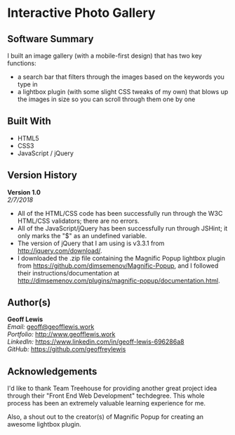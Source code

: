 # Interactive Photo Gallery

## Software Summary

I built an image gallery (with a mobile-first design) that has two key functions:
* a search bar that filters through the images based on the keywords you type in
* a lightbox plugin (with some slight CSS tweaks of my own) that blows up the images in size so you can scroll through them one by one

## Built With

* HTML5
* CSS3
* JavaScript / jQuery

## Version History

**Version 1.0**  
*2/7/2018*  
* All of the HTML/CSS code has been successfully run through the W3C HTML/CSS validators; there are no errors.
* All of the JavaScript/jQuery has been successfully run through JSHint; it only marks the "$" as an undefined variable.
* The version of jQuery that I am using is v3.3.1 from http://jquery.com/download/.
* I downloaded the .zip file containing the Magnific Popup lightbox plugin from https://github.com/dimsemenov/Magnific-Popup, and I followed their instructions/documentation at http://dimsemenov.com/plugins/magnific-popup/documentation.html.

## Author(s)

**Geoff Lewis**  
*Email:* geoff@geofflewis.work  
*Portfolio:* http://www.geofflewis.work  
*LinkedIn:* https://www.linkedin.com/in/geoff-lewis-696286a8  
*GitHub:* https://github.com/geoffreylewis

## Acknowledgements

I'd like to thank Team Treehouse for providing another great project idea through their "Front End Web Development" techdegree.  This whole process has been an extremely valuable learning experience for me.

Also, a shout out to the creator(s) of Magnific Popup for creating an awesome lightbox plugin.
